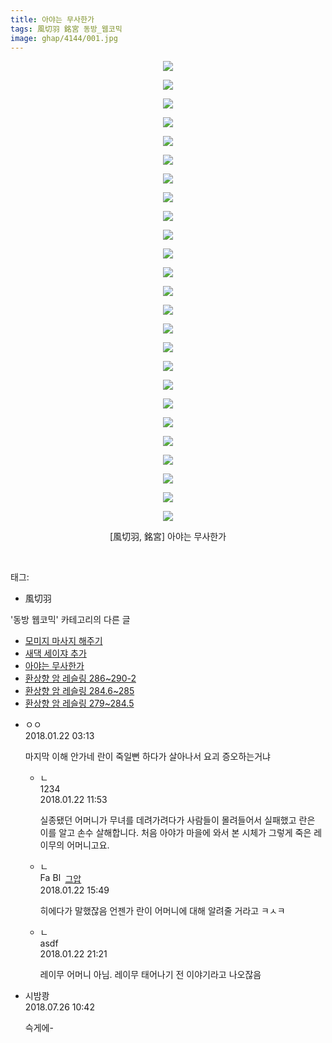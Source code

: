 ```yaml
---
title: 아야는 무사한가
tags: 風切羽 銘宮 동방_웹코믹
image: ghap/4144/001.jpg
---
```

<div class="article">
<p style="text-align: center; clear: none; float: none;"><img src="{{ site.nasurl }}/ghap/4144/001.jpg"/></p>
<p style="text-align: center; clear: none; float: none;"><img src="{{ site.nasurl }}/ghap/4144/002.jpg"/></p>
<p style="text-align: center; clear: none; float: none;"><img src="{{ site.nasurl }}/ghap/4144/003.jpg"/></p>
<p style="text-align: center; clear: none; float: none;"><img src="{{ site.nasurl }}/ghap/4144/004.jpg"/></p>
<p style="text-align: center; clear: none; float: none;"><img src="{{ site.nasurl }}/ghap/4144/005.jpg"/></p>
<p style="text-align: center; clear: none; float: none;"><img src="{{ site.nasurl }}/ghap/4144/006.jpg"/></p>
<p style="text-align: center; clear: none; float: none;"><img src="{{ site.nasurl }}/ghap/4144/007.jpg"/></p>
<p style="text-align: center; clear: none; float: none;"><img src="{{ site.nasurl }}/ghap/4144/008.jpg"/></p>
<p style="text-align: center; clear: none; float: none;"><img src="{{ site.nasurl }}/ghap/4144/009.jpg"/></p>
<p style="text-align: center; clear: none; float: none;"><img src="{{ site.nasurl }}/ghap/4144/010.jpg"/></p>
<p style="text-align: center; clear: none; float: none;"><img src="{{ site.nasurl }}/ghap/4144/011.jpg"/></p>
<p style="text-align: center; clear: none; float: none;"><img src="{{ site.nasurl }}/ghap/4144/012.jpg"/></p>
<p style="text-align: center; clear: none; float: none;"><img src="{{ site.nasurl }}/ghap/4144/013.jpg"/></p>
<p style="text-align: center; clear: none; float: none;"><img src="{{ site.nasurl }}/ghap/4144/014.jpg"/></p>
<p style="text-align: center; clear: none; float: none;"><img src="{{ site.nasurl }}/ghap/4144/015.jpg"/></p>
<p style="text-align: center; clear: none; float: none;"><img src="{{ site.nasurl }}/ghap/4144/016.jpg"/></p>
<p style="text-align: center; clear: none; float: none;"><img src="{{ site.nasurl }}/ghap/4144/017.jpg"/></p>
<p style="text-align: center; clear: none; float: none;"><img src="{{ site.nasurl }}/ghap/4144/018.jpg"/></p>
<p style="text-align: center; clear: none; float: none;"><img src="{{ site.nasurl }}/ghap/4144/019.jpg"/></p>
<p style="text-align: center; clear: none; float: none;"><img src="{{ site.nasurl }}/ghap/4144/020.jpg"/></p>
<p style="text-align: center; clear: none; float: none;"><img src="{{ site.nasurl }}/ghap/4144/021.jpg"/></p>
<p style="text-align: center; clear: none; float: none;"><img src="{{ site.nasurl }}/ghap/4144/022.jpg"/></p>
<p style="text-align: center; clear: none; float: none;"><img src="{{ site.nasurl }}/ghap/4144/023.jpg"/></p>
<p style="text-align: center; clear: none; float: none;"><img src="{{ site.nasurl }}/ghap/4144/024.jpg"/></p>
<p style="text-align: center; clear: none; float: none;"><img src="{{ site.nasurl }}/ghap/4144/025.jpg"/></p>
<p style="text-align: center; clear: none; float: none;">[風切羽, 銘宮] 아야는 무사한가</p>
<p><br/></p>
</div><div class="tagTrail">
<p>태그: </p>
<ul>
<li>風切羽</li>
</ul>
</div><div class="another">
<p>'동방 웹코믹' 카테고리의 다른 글</p>
<ul>
<li><a href="/2018-01-31-ghap_4154">모미지 마사지 해주기</a></li>
<li><a href="/2018-01-31-ghap_4152">새댁 세이쟈 추가</a></li>
<li><a href="/2018-01-22-ghap_4144">아야는 무사한가</a></li>
<li><a href="/2018-01-21-ghap_4142">환상향 암 레슬링 286~290-2</a></li>
<li><a href="/2018-01-21-ghap_4141">환상향 암 레슬링 284.6~285</a></li>
<li><a href="/2018-01-21-ghap_4140">환상향 암 레슬링 279~284.5</a></li>
</ul>
</div><div class="cb_module cb_fluid">
<div class="cb_wrt cb_profile">
<div class="comment">
<ul>
<li class="cb_thumb_off" id="comment15179659">
<div class="cb_comment_area">
<div class="cb_info_area">
<div class="cb_section">
<span class="cb_nick_name">ㅇㅇ</span>
</div>
<div class="cb_section">
<span class="cb_date">2018.01.22 03:13 </span>
</div>
</div>
<div class="cb_dsc_comment">
<p class="cb_dsc">
											마지막 이해 안가네 란이 죽일뻔 하다가 살아나서 요괴 증오하는거냐
										</p>
</div>
<ul>
<li class="cb_thumb_off" id="comment15179891">
<span class="cb_bu_subnode">ㄴ</span>
<div class="cb_comment_area">
<div class="cb_info_area">
<div class="cb_section">
<span class="cb_nick_name">1234</span>
</div>
<div class="cb_section">
<span class="cb_date">2018.01.22 11:53 </span>
</div>
</div>
<div class="cb_dsc_comment">
<p class="cb_dsc">
																실종됐던 어머니가 무녀를 데려가려다가 사람들이 몰려들어서 실패했고 란은 이를 알고 손수 살해합니다. 처음 아야가 마을에 와서 본 시체가 그렇게 죽은 레이무의 어머니고요.
															</p>
</div>
</div>
</li>
<li class="cb_thumb_off" id="comment15180045">
<span class="cb_bu_subnode">ㄴ</span>
<div class="cb_comment_area">
<div class="cb_info_area">
<div class="cb_section">
<span class="cb_nick_name"><img alt="Favicon of https://ghaptouhou.tistory.com" height="16" onerror="this.onerror=null;this.parentNode.removeChild(this)" src="https://ghaptouhou.tistory.com/favicon.ico" width="16"/> <img alt="BlogIcon" height="16" onerror="this.parentNode.removeChild(this)" src="https://ghaptouhou.tistory.com/index.gif" width="16"/> <a href="https://ghaptouhou.tistory.com" onclick="return openLinkInNewWindow(this)"> 그압</a><span class="tistoryProfileLayerTrigger" onclick='TistoryProfile.show(event, this, {"title":"\uc800\uae30 \uc774\uac70 \ub098\uc911\uc5d0 \uc218\uc815 \uac00\ub2a5\ud558\ub098\uc694","url":"https:\/\/ghap.tistory.com","nickname":"\uadf8\uc555","items":[]}); return false;'></span></span>
</div>
<div class="cb_section">
<span class="cb_date">2018.01.22 15:49 </span>
</div>
</div>
<div class="cb_dsc_comment">
<p class="cb_dsc">
																히에다가 말했잖음 언젠가 란이 어머니에 대해 알려줄 거라고 ㅋㅅㅋ
															</p>
</div>
</div>
</li>
<li class="cb_thumb_off" id="comment15180267">
<span class="cb_bu_subnode">ㄴ</span>
<div class="cb_comment_area">
<div class="cb_info_area">
<div class="cb_section">
<span class="cb_nick_name">asdf</span>
</div>
<div class="cb_section">
<span class="cb_date">2018.01.22 21:21 </span>
</div>
</div>
<div class="cb_dsc_comment">
<p class="cb_dsc">
																레이무 어머니 아님. 레이무 태어나기 전 이야기라고 나오잖음<br/>
</p>
</div>
</div>
</li>
</ul>
</div></li>
<li class="cb_thumb_off" id="comment15294081">
<div class="cb_comment_area">
<div class="cb_info_area">
<div class="cb_section">
<span class="cb_nick_name">시밤쾅</span>
</div>
<div class="cb_section">
<span class="cb_date">2018.07.26 10:42 </span>
</div>
</div>
<div class="cb_dsc_comment">
<p class="cb_dsc">
											슥게에-
										</p>
</div>
</div></li>
</ul>
</div>
</div><!-- commentList close -->
</div>